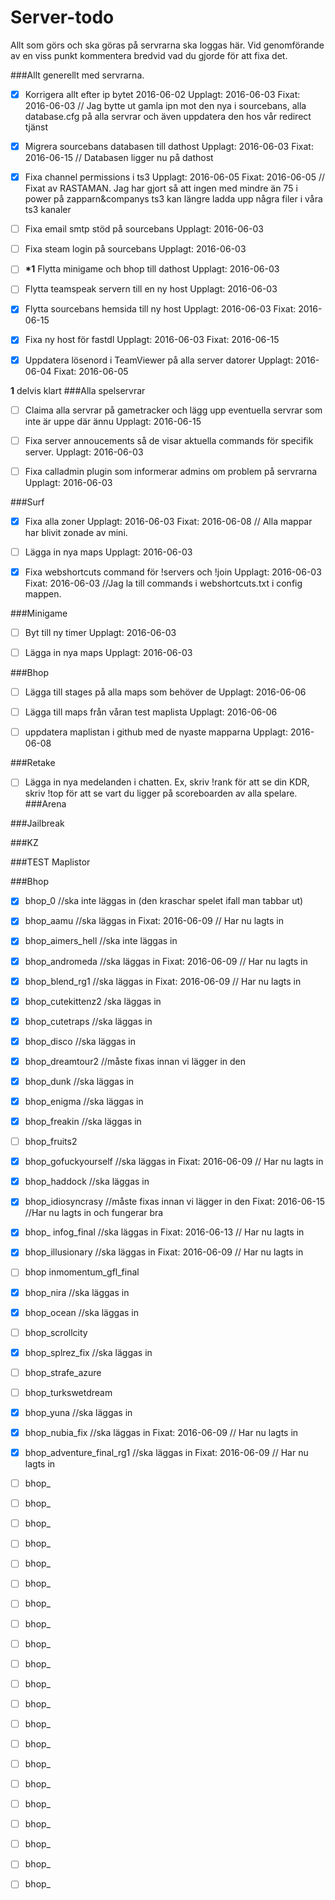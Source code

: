 # Server-todo
Allt som görs och ska göras på servrarna ska loggas här. Vid genomförande av en viss punkt kommentera bredvid vad du gjorde för att fixa det.

###Allt generellt med servrarna.

- [x] Korrigera allt efter ip bytet 2016-06-02   Upplagt: 2016-06-03 Fixat: 2016-06-03 // Jag bytte ut gamla ipn mot den nya i sourcebans, alla database.cfg på alla servrar och även uppdatera den hos vår redirect tjänst 

- [x]  Migrera sourcebans databasen till dathost   Upplagt: 2016-06-03 Fixat: 2016-06-15 // Databasen ligger nu på dathost

- [x] Fixa channel permissions i ts3 Upplagt: 2016-06-05 Fixat: 2016-06-05 // Fixat av RASTAMAN. Jag har gjort så att ingen med mindre än 75 i power på zapparn&companys ts3 kan längre ladda upp några filer i våra ts3 kanaler  

- [ ] Fixa email smtp stöd på sourcebans   Upplagt: 2016-06-03

- [ ] Fixa steam login på sourcebans   Upplagt: 2016-06-03

- [ ] __*1__ Flytta minigame och bhop till dathost  Upplagt: 2016-06-03 

- [ ] Flytta teamspeak servern till en ny host   Upplagt: 2016-06-03

- [x] Flytta sourcebans hemsida till ny host   Upplagt: 2016-06-03 Fixat: 2016-06-15

- [x] Fixa ny host för fastdl  Upplagt: 2016-06-03 Fixat: 2016-06-15

- [x] Uppdatera lösenord i TeamViewer på alla server datorer  Upplagt: 2016-06-04 Fixat: 2016-06-05

__1__ delvis klart
###Alla spelservrar
- [ ] Claima alla servrar på gametracker och lägg upp eventuella servrar som inte är uppe där ännu Upplagt: 2016-06-15

- [ ] Fixa server annoucements så de visar aktuella commands för specifik server.  Upplagt: 2016-06-03

- [ ] Fixa calladmin plugin som informerar admins om problem på servrarna  Upplagt: 2016-06-03

###Surf

- [x] Fixa alla zoner  Upplagt: 2016-06-03 Fixat: 2016-06-08 // Alla mappar har blivit zonade av mini.

- [ ] Lägga in nya maps  Upplagt: 2016-06-03

- [x] Fixa webshortcuts command för !servers och !join   Upplagt: 2016-06-03 Fixat: 2016-06-03 //Jag la till commands i webshortcuts.txt i config mappen.

###Minigame

- [ ] Byt till ny timer  Upplagt: 2016-06-03

- [ ] Lägga in nya maps  Upplagt: 2016-06-03

###Bhop

- [ ] Lägga till stages på alla maps som behöver de Upplagt: 2016-06-06

- [ ] Lägga till maps från våran test maplista   Upplagt: 2016-06-06

- [ ] uppdatera maplistan i github med de nyaste mapparna Upplagt: 2016-06-08

###Retake
- [ ] Lägga in nya medelanden i chatten. Ex, skriv !rank för att se din KDR, skriv !top för att se vart du ligger på scoreboarden av alla spelare.
###Arena

###Jailbreak

###KZ


###TEST Maplistor

###Bhop
- [x] bhop_0 //ska inte läggas in (den kraschar spelet ifall man tabbar ut)
- [x] bhop_aamu //ska läggas in Fixat: 2016-06-09 // Har nu lagts in
- [x] bhop_aimers_hell //ska inte läggas in
- [x] bhop_andromeda //ska läggas in Fixat: 2016-06-09 // Har nu lagts in
- [x] bhop_blend_rg1 //ska läggas in Fixat: 2016-06-09 // Har nu lagts in
- [x] bhop_cutekittenz2 /ska läggas in
- [x] bhop_cutetraps //ska läggas in
- [x] bhop_disco //ska läggas in
- [x] bhop_dreamtour2 //måste fixas innan vi lägger in den
- [x] bhop_dunk //ska läggas in
- [x] bhop_enigma //ska läggas in
- [x] bhop_freakin //ska läggas in
- [ ] bhop_fruits2
- [x] bhop_gofuckyourself //ska läggas in Fixat: 2016-06-09 // Har nu lagts in
- [x] bhop_haddock //ska läggas in
- [x] bhop_idiosyncrasy //måste fixas innan vi lägger in den Fixat: 2016-06-15 //Har nu lagts in och fungerar bra
- [x] bhop_ infog_final //ska läggas in Fixat: 2016-06-13 // Har nu lagts in
- [x] bhop_illusionary //ska läggas in Fixat: 2016-06-09 // Har nu lagts in
- [ ] bhop inmomentum_gfl_final
- [x] bhop_nira //ska läggas in
- [x] bhop_ocean //ska läggas in
- [ ] bhop_scrollcity
- [x] bhop_splrez_fix //ska läggas in
- [ ] bhop_strafe_azure
- [ ] bhop_turkswetdream
- [x] bhop_yuna //ska läggas in 
- [x] bhop_nubia_fix //ska läggas in Fixat: 2016-06-09 // Har nu lagts in
- [x] bhop_adventure_final_rg1 //ska läggas in Fixat: 2016-06-09 // Har nu lagts in
- [ ] bhop_
- [ ] bhop_
- [ ] bhop_
- [ ] bhop_
- [ ] bhop_
- [ ] bhop_
- [ ] bhop_
- [ ] bhop_
- [ ] bhop_
- [ ] bhop_
- [ ] bhop_
- [ ] bhop_
- [ ] bhop_
- [ ] bhop_
- [ ] bhop_
- [ ] bhop_
- [ ] bhop_
- [ ] bhop_
- [ ] bhop_
- [ ] bhop_
- [ ] bhop_

